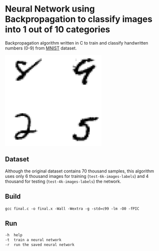 # Neural Network using Backpropagation to classify images into 1 out of 10 categories
Backpropagation algorithm written in C to train and classify handwritten numbers (0-9) from [MNIST](http://yann.lecun.com/exdb/mnist/) dataset.

![Sample image from dataset.](sample.png)

## Dataset
Although the original dataset contains 70 thousand samples, this algorithm uses only 6 thousand images for training (```test-6k-images-labels```) and 4 thousand for testing (```test-4k-images-labels```) the network.

## Build
```gcc final.c -o final.x -Wall -Wextra -g -std=c99 -lm -O0 -fPIC```

## Run
```
-h  help
-t  train a neural network
-r  run the saved neural network
```